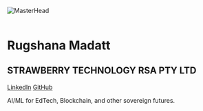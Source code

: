 <!DOCTYPE html>
![MasterHead](https://raw.githubusercontent.com/strawberryANOVA/assets-placeholder.txt/main/a_white_cyborg_hand_holding_a_big.jpeg)
<html lang="en">
</head>
<body>
  <header></header>
  <h1>Rugshana Madatt</h1>
  <h2>STRAWBERRY TECHNOLOGY RSA PTY LTD</h2>
  <div class="links">
    <a href="https://www.linkedin.com/in/rmadatt786/" target="_blank">LinkedIn</a>
    <a href="https://github.com/strawberryANOVA" target="_blank">GitHub</a>
  </div>
  <p class="tagline">AI/ML for EdTech, Blockchain, and other sovereign futures.</p>
</body>
</html>
